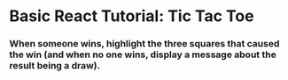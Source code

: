 # Basic React Tutorial: Tic Tac Toe
### When someone wins, highlight the three squares that caused the win (and when no one wins, display a message about the result being a draw).